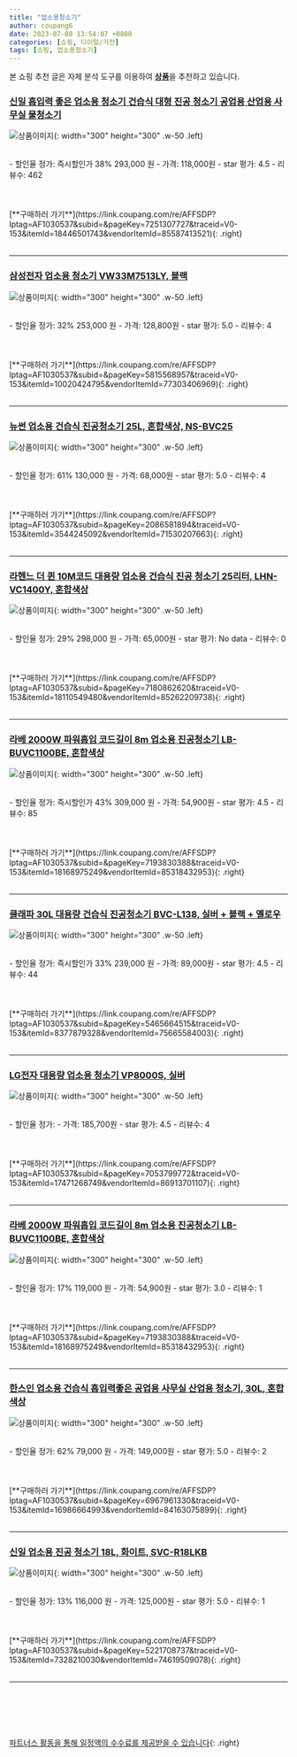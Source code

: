 ```yaml
---
title: "업소용청소기"
author: coupang6
date: 2023-07-08 13:54:07 +0800
categories: [쇼핑, 디이털/가전]
tags: [쇼핑, 업소용청소기]
---
```


본 쇼핑 추천 글은 자체 분석 도구를 이용하여 [**상품**](https://link.coupang.com/a/bao1ui)을 추천하고 있습니다.

### [신일 흡입력 좋은 업소용 청소기 건습식 대형 진공 청소기 공업용 산업용 사무실 물청소기](https://link.coupang.com/re/AFFSDP?lptag=AF1030537&subid=&pageKey=7251307727&traceid=V0-153&itemId=18446501743&vendorItemId=85587413521)

![상품이미지](https://thumbnail8.coupangcdn.com/thumbnails/remote/230x230ex/image/vendor_inventory/b46e/96773a610940357e1f41a384256fda94358b2607b822bab8cc572a260452.jpg){: width="300" height="300" .w-50 .left}


<br>
- 할인율 정가: 즉시할인가 38%  293,000   원
- 가격: 118,000원
- star 평가: 4.5
- 리뷰수: 462
<br>
<br>
<br>
<br>
[**구매하러 가기**](https://link.coupang.com/re/AFFSDP?lptag=AF1030537&subid=&pageKey=7251307727&traceid=V0-153&itemId=18446501743&vendorItemId=85587413521){: .right}
<br>
<br>

---

### [삼성전자 업소용 청소기 VW33M7513LY, 블랙](https://link.coupang.com/re/AFFSDP?lptag=AF1030537&subid=&pageKey=5815568957&traceid=V0-153&itemId=10020424795&vendorItemId=77303406969)

![상품이미지](https://thumbnail9.coupangcdn.com/thumbnails/remote/230x230ex/image/retail/images/4951021089496910-a7df1b25-da7c-46cb-9004-3176559f802c.jpg){: width="300" height="300" .w-50 .left}


<br>
- 할인율 정가: 32%  253,000   원
- 가격: 128,800원
- star 평가: 5.0
- 리뷰수: 4
<br>
<br>
<br>
<br>
[**구매하러 가기**](https://link.coupang.com/re/AFFSDP?lptag=AF1030537&subid=&pageKey=5815568957&traceid=V0-153&itemId=10020424795&vendorItemId=77303406969){: .right}
<br>
<br>

---

### [뉴썬 업소용 건습식 진공청소기 25L, 혼합색상, NS-BVC25](https://link.coupang.com/re/AFFSDP?lptag=AF1030537&subid=&pageKey=2086581894&traceid=V0-153&itemId=3544245092&vendorItemId=71530207663)

![상품이미지](https://thumbnail9.coupangcdn.com/thumbnails/remote/230x230ex/image/retail/images/1841140121706443-cfadeba5-6156-4595-91b7-33591a4f6f91.jpg){: width="300" height="300" .w-50 .left}


<br>
- 할인율 정가: 61%  130,000   원
- 가격: 68,000원
- star 평가: 5.0
- 리뷰수: 4
<br>
<br>
<br>
<br>
[**구매하러 가기**](https://link.coupang.com/re/AFFSDP?lptag=AF1030537&subid=&pageKey=2086581894&traceid=V0-153&itemId=3544245092&vendorItemId=71530207663){: .right}
<br>
<br>

---

### [라헨느 더 퀸 10M코드 대용량 업소용 건습식 진공 청소기 25리터, LHN-VC1400Y, 혼합색상](https://link.coupang.com/re/AFFSDP?lptag=AF1030537&subid=&pageKey=7180862620&traceid=V0-153&itemId=18110549480&vendorItemId=85262209738)

![상품이미지](https://thumbnail6.coupangcdn.com/thumbnails/remote/230x230ex/image/rs_quotation_api/rnx3tbvt/7bc79ab36f034397b3d68905cea50dc5.jpg){: width="300" height="300" .w-50 .left}


<br>
- 할인율 정가: 29%  298,000   원
- 가격: 65,000원
- star 평가: No data
- 리뷰수: 0
<br>
<br>
<br>
<br>
[**구매하러 가기**](https://link.coupang.com/re/AFFSDP?lptag=AF1030537&subid=&pageKey=7180862620&traceid=V0-153&itemId=18110549480&vendorItemId=85262209738){: .right}
<br>
<br>

---

### [라베 2000W 파워흡입 코드길이 8m 업소용 진공청소기 LB-BUVC1100BE, 혼합색상](https://link.coupang.com/re/AFFSDP?lptag=AF1030537&subid=&pageKey=7193830388&traceid=V0-153&itemId=18168975249&vendorItemId=85318432953)

![상품이미지](https://thumbnail9.coupangcdn.com/thumbnails/remote/230x230ex/image/rs_quotation_api/lhwbsnbo/7227eb0f0d2f46dbae5d8f632d723ea3.jpg){: width="300" height="300" .w-50 .left}


<br>
- 할인율 정가: 즉시할인가 43%  309,000   원
- 가격: 54,900원
- star 평가: 4.5
- 리뷰수: 85
<br>
<br>
<br>
<br>
[**구매하러 가기**](https://link.coupang.com/re/AFFSDP?lptag=AF1030537&subid=&pageKey=7193830388&traceid=V0-153&itemId=18168975249&vendorItemId=85318432953){: .right}
<br>
<br>

---

### [클래파 30L 대용량 건습식 진공청소기 BVC-L138, 실버 + 블랙 + 옐로우](https://link.coupang.com/re/AFFSDP?lptag=AF1030537&subid=&pageKey=5465664515&traceid=V0-153&itemId=8377879328&vendorItemId=75665584003)

![상품이미지](https://thumbnail8.coupangcdn.com/thumbnails/remote/230x230ex/image/retail/images/21551671482448-ca18adf3-ad19-42dd-b378-3c7b0ee2dabe.jpg){: width="300" height="300" .w-50 .left}


<br>
- 할인율 정가: 즉시할인가 33%  239,000   원
- 가격: 89,000원
- star 평가: 4.5
- 리뷰수: 44
<br>
<br>
<br>
<br>
[**구매하러 가기**](https://link.coupang.com/re/AFFSDP?lptag=AF1030537&subid=&pageKey=5465664515&traceid=V0-153&itemId=8377879328&vendorItemId=75665584003){: .right}
<br>
<br>

---

### [LG전자 대용량 업소용 청소기 VP8000S, 실버](https://link.coupang.com/re/AFFSDP?lptag=AF1030537&subid=&pageKey=7053799772&traceid=V0-153&itemId=17471268749&vendorItemId=86913701107)

![상품이미지](https://thumbnail7.coupangcdn.com/thumbnails/remote/230x230ex/image/retail/images/2023/08/18/9/8/8fb84818-8807-4499-bdf4-e2273d087569.jpg){: width="300" height="300" .w-50 .left}


<br>
- 할인율 정가: 
- 가격: 185,700원
- star 평가: 4.5
- 리뷰수: 4
<br>
<br>
<br>
<br>
[**구매하러 가기**](https://link.coupang.com/re/AFFSDP?lptag=AF1030537&subid=&pageKey=7053799772&traceid=V0-153&itemId=17471268749&vendorItemId=86913701107){: .right}
<br>
<br>

---

### [라베 2000W 파워흡입 코드길이 8m 업소용 진공청소기 LB-BUVC1100BE, 혼합색상](https://link.coupang.com/re/AFFSDP?lptag=AF1030537&subid=&pageKey=7193830388&traceid=V0-153&itemId=18168975249&vendorItemId=85318432953)

![상품이미지](https://thumbnail9.coupangcdn.com/thumbnails/remote/230x230ex/image/rs_quotation_api/lhwbsnbo/7227eb0f0d2f46dbae5d8f632d723ea3.jpg){: width="300" height="300" .w-50 .left}


<br>
- 할인율 정가: 17%  119,000   원
- 가격: 54,900원
- star 평가: 3.0
- 리뷰수: 1
<br>
<br>
<br>
<br>
[**구매하러 가기**](https://link.coupang.com/re/AFFSDP?lptag=AF1030537&subid=&pageKey=7193830388&traceid=V0-153&itemId=18168975249&vendorItemId=85318432953){: .right}
<br>
<br>

---

### [한스인 업소용 건습식 흡입력좋은 공업용 사무실 산업용 청소기, 30L, 혼합색상](https://link.coupang.com/re/AFFSDP?lptag=AF1030537&subid=&pageKey=6967961330&traceid=V0-153&itemId=16986664993&vendorItemId=84163075899)

![상품이미지](https://thumbnail7.coupangcdn.com/thumbnails/remote/230x230ex/image/vendor_inventory/7d86/4658fb30fc2a9eb3d3e681c0a57be4e81407d9484f38120afb94bc4ce07c.jpg){: width="300" height="300" .w-50 .left}


<br>
- 할인율 정가: 62%  79,000   원
- 가격: 149,000원
- star 평가: 5.0
- 리뷰수: 2
<br>
<br>
<br>
<br>
[**구매하러 가기**](https://link.coupang.com/re/AFFSDP?lptag=AF1030537&subid=&pageKey=6967961330&traceid=V0-153&itemId=16986664993&vendorItemId=84163075899){: .right}
<br>
<br>

---

### [신일 업소용 진공 청소기 18L, 화이트, SVC-R18LKB](https://link.coupang.com/re/AFFSDP?lptag=AF1030537&subid=&pageKey=5221708737&traceid=V0-153&itemId=7328210030&vendorItemId=74619509078)

![상품이미지](https://thumbnail9.coupangcdn.com/thumbnails/remote/230x230ex/image/retail/images/994236986124635-7563eb64-3705-47dc-8f47-15d34fb97086.jpg){: width="300" height="300" .w-50 .left}


<br>
- 할인율 정가: 13%  116,000   원
- 가격: 125,000원
- star 평가: 5.0
- 리뷰수: 1
<br>
<br>
<br>
<br>
[**구매하러 가기**](https://link.coupang.com/re/AFFSDP?lptag=AF1030537&subid=&pageKey=5221708737&traceid=V0-153&itemId=7328210030&vendorItemId=74619509078){: .right}
<br>
<br>

---
<br><br><br><br><br> [파트너스 활동을 통해 일정액의 수수료를 제공받을 수 있습니다](https://link.coupang.com/a/bao1ui){: .right}